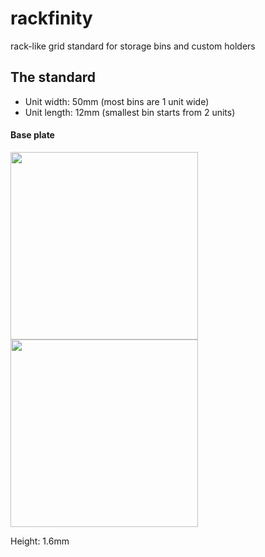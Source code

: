 # rackfinity
rack-like grid standard for storage bins and custom holders


## The standard

- Unit width: 50mm (most bins are 1 unit wide)
- Unit length: 12mm (smallest bin starts from 2 units)

#### Base plate
<img src="https://github.com/user-attachments/assets/8705d493-1593-4aa5-aabe-979ee7a287ce" height="300">
<img src="https://github.com/user-attachments/assets/a36d6efb-ff1c-4522-91e1-ce0c3db064a4" height="300">

Height: 1.6mm
